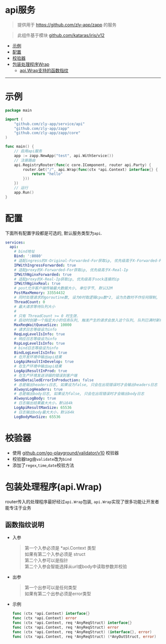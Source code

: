 
# api服务

> 提供用于 https://github.com/zly-app/zapp 的服务

> 此组件基于模块 [github.com/kataras/iris/v12](https://github.com/kataras/iris)

<!-- TOC -->

- [示例](#%E7%A4%BA%E4%BE%8B)
- [配置](#%E9%85%8D%E7%BD%AE)
- [校验器](#%E6%A0%A1%E9%AA%8C%E5%99%A8)
- [包装处理程序Wrap](#%E5%8C%85%E8%A3%85%E5%A4%84%E7%90%86%E7%A8%8B%E5%BA%8Fwrap)
    - [api.Wrap支持的函数指纹](#apiwrap%E6%94%AF%E6%8C%81%E7%9A%84%E5%87%BD%E6%95%B0%E6%8C%87%E7%BA%B9)

<!-- /TOC -->

---

# 示例

```go
package main

import (
	"github.com/zly-app/service/api"
	"github.com/zly-app/zapp"
	"github.com/zly-app/zapp/core"
)

func main() {
	// 启用api服务
	app := zapp.NewApp("test", api.WithService())
	// 注册路由
	api.RegistryRouter(func(c core.IComponent, router api.Party) {
		router.Get("/", api.Wrap(func(ctx *api.Context) interface{} {
			return "hello"
		}))
	})
	// 运行
	app.Run()
}
```

# 配置

下面所有配置字段都是可选的, 默认服务类型为`api`.

```yml
services:
  api:
    # bind地址
    Bind: ':8080'
    # 适配ingress的X-Original-Forwarded-For获取ip, 优先级高于X-Forwarded-For
    IPWithIngressForwarded: true
    # 适配proxy的X-Forwarded-For获取ip, 优先级高于X-Real-Ip
    IPWithNginxForwarded: true
    # 适配proxy的X-Real-Ip获取ip, 优先级高于sock连接的ip
    IPWithNginxReal: true
    # post允许客户端传输最大数据大小, 单位字节, 默认32M
    PostMaxMemory: 33554432
    # 同时处理请求的goroutine数, 设为0时取逻辑cpu数*2, 设为负数时不作任何限制, 每个请求由独立的线程执行
    ThreadCount: 0
    # 最大请求等待队列大小
    # 
    # 只有 ThreadCount >= 0 时生效.
    # 启动时创建一个指定大小的任务队列, 触发产生的请求会放入这个队列, 队列已满时新触发的请求会返回错误
    MaxReqWaitQueueSize: 10000
    # 请求日志等级设为info
    ReqLogLevelIsInfo: true
    # 响应日志等级设为info
    RspLogLevelIsInfo: true
    # bind日志等级设为info
    BindLogLevelIsInfo: true
    # 在开发环境中输出api结果
    LogApiResultInDevelop: true
    # 在生产环境中输出api结果
    LogApiResultInProd: true
    # 在生产环境发送详细的错误到客户端
    SendDetailedErrorInProduction: false
    # 总是输出headers日志, 如果设为false, 只会在出现错误时才会输出headers日志
    AlwaysLogHeaders: true
    # 总是输出body日志, 如果设为false, 只会在出现错误时才会输出body日志
    AlwaysLogBody: true
    # 日志输出结果最大大小，默认64k
    LogApiResultMaxSize: 65536
    # 日志输出body最大大小，默认64k
    LogBodyMaxSize: 65536
```

# 校验器

+ 使用 [github.com/go-playground/validator/v10](https://github.com/go-playground/validator) 校验器
+ 校验器tag由`validate`改为`bind`
+ 添加了`regex`,`time`,`date`校验方法

# 包装处理程序(api.Wrap)

router传入的处理程序最好经过`api.Wrap`包装, `api.Wrap`实现了很多功能让开发者能专注于业务

## 函数指纹说明

+ 入参
  > 第一个入参必须是 *api.Context 类型<br>
  > 如果有第二个入参必须是 struct<br>
  > 第二个入参可以是指针<br>
  > 第二个入参会智能选择从url或body中读取参数并校验

+ 出参
  > 第一个出参可以是任何类型<br>
  > 如果有第二个出参必须是error类型
  
+ 示例

    ```go
    func (ctx *api.Context) interface{}
    func (ctx *api.Context) error
    func (ctx *api.Context, req *AnyReqStruct) interface{}
    func (ctx *api.Context, req *AnyReqStruct) error
    func (ctx *api.Context, req *AnyReqStruct) (interface{}, error)
    func (ctx *api.Context, req *AnyReqStruct) (*AnyOutStruct, error)
    ```
